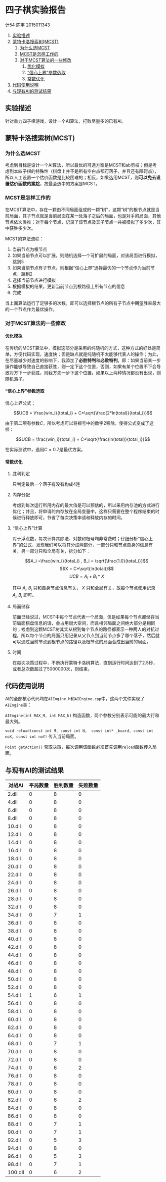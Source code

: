 # 四子棋实验报告

计54 陈宇 2015011343

1. <a href="#des">实验描述</a>
2. <a href="#mcst">蒙特卡洛搜索树(MCST)</a>
    1. <a href="#why">为什么选MCST</a>
    2. <a href="#how-work">MCST是怎样工作的</a>
    3. <a href="#changes">对于MCST算法的一些修改</a>
        1. <a href="#sim">优化模拟</a>
        2. <a href="#ucb">“信心上界”参数选取</a>
        3. <a href="#faster">常数优化</a>
3. <a href="#code">代码使用说明</a>
4. <a href="#rst">与现有AI的测试结果</a>

## <div id="des" />实验描述

针对重力四子棋游戏，设计一个AI算法，打败尽量多的已有AI。

## <div id="mcst" />蒙特卡洛搜索树(MCST)

### <div id="why" />为什么选MCST

考虑到目标是设计一个AI算法，所以最优的可选方案是MCST和ab剪枝；但是考虑到本四子棋的特殊性（棋盘上并不是所有空白点都可落子，并且还有障碍点），所以人工设置一个估价函数是比较困难的；相反，如果选用MCST，则**可以免去设置估价函数的尴尬**，故最会选中的方案是MCST。

### <div id="how-work" />MCST是怎样工作的

在MCST算法中，存在一颗由不同局面组成的一颗“树”，这颗“树”的根节点就是当前局面，其子节点就是当前局面在某一处落子之后的局面，也是对手的局面，其他节点依次类推；对于每个节点，记录了该节点及其子节点一共被模拟了多少次，其中获胜多少次。

MCST的算法流程：

1. 当前节点为根节点
2. 如果当前节点可以扩展，则随机选择一个可扩展的局面，对该局面进行模拟，跳到5
3. 如果当前节点有子节点，则根据“信心上界”选择最优的一个节点作为当前节点，跳到2
4. 选择当前节点进行模拟
5. 根据模拟的结果，更新当前节点到根路径上所有节点的信息
6. 完成

当上面算法运行了足够多的次数，即可以选择根节点的所有子节点中期望胜率最大的一个节点作为最优操作。

### <div id="changes" />对于MCST算法的一些修改

#### <div id="sim" />优化模拟

在传统的MCST算法中，模拟这部分是采用的纯随机的方式，这种方式的好处是简单，方便代码实现，速度快；但是缺点就是纯随机不太能够代表人的操作；为此，在尽量减少对速度的影响下，我添加了**必胜特判**和**必败特判**，即：如果当前某一步操作能够导致自己直接获胜，则一定下这个位置，否则，如果有某个位置不下会导致对方下一步获胜，则我方先一步下这个位置，如果以上两种情况都没有出现，则随机落子。

#### <div id="ucb" />“信心上界”参数选取

信心上界公式：

$$UCB = \frac{win_i}{total_i} + C*\sqrt{\frac{2*ln(total)}{total_i}}$$

由于第二项有参数$C$，所以考虑可以将根号中的数字$2$移除，使得公式变成了这样：

$$UCB = \frac{win_i}{total_i} + C*\sqrt{\frac{ln(total)}{total_i}}$$

在实际测试中，选用$C=0.7$是最优方案。

#### <div id="faster" />常数优化

1. 胜利判定

    只判定最后一个落子有没有构成4连

2. 内存分配

    考虑到每次运行所用内存的最大值是可以预估的，所以采用内存池的方式进行优化；并且，将申请的内存放在全局变量中，这样只需要在整个程序结束的时候进行释放即可，节省了每次决策申请和释放内存的时间。

3. “信心上界”计算

    对于浮点数，每次计算其除法、对数和根号均非常费时；仔细分析“信心上界”的公式，发现我们可以将其分成两部分，一部分只和节点自身的信息有关，另一部分只和全局有关，拆分如下：

    $$A_i =\frac{win_i}{total_i} , B_i = \sqrt{\frac{1.0}{total_i}}$$
    $$X = C*\sqrt{ln(total)}$$
    $$UCB = A_i + B_i * X$$
    
    其中 $A_i,B_i$ 只和自身节点信息有关， $X$ 只和全局有关，故每个节点使用记录 $A_i,B_i$ 即可。

4. 局面储存

    前面已经说过，MCST中每个节点代表一个局面，但是如果每个节点都储存当前局面棋盘信息的话，会占用很大空间，而且相邻局面之间绝大部分是相同的；考虑到这颗MCST树其实从根到每个节点的路径都表示一种两人的对抗过程，所以每个节点的局面只用记录从父节点到当前节点多了哪个落子，然后就可以通过当前节点到根节点的路径以及根节点的局面合成出当前的局面。

5. 时间

    在每次决策过程中，不断执行蒙特卡洛树算法，直到运行时间达到了$2.5$秒，或者总次数超过了$5000000$次，则结束。

## <div id="code" />代码使用说明

AI的全部核心代码均在`AIEngine.h`和`AIEngine.cpp`中，这两个文件实现了`AIEngine`类：

`AIEngine(int MAX_M, int MAX_N)` 构造函数，两个参数分别表示可能的最大行和最大列。

`void reload(const int M, const int N,  const int* _board, const int noX, const int noY)` 传入当前局面。

`Point getAction()` 获取决策，每次调用该函数必须首先调用`reload`函数传入局面。

## <div id="rst" />与现有AI的测试结果

<table><thead><tr><th>对战AI</th><th>平局数量</th><th>胜利数量</th><th>失败数量</th></tr></thead><tbody><tr><td>2.dll</td><td>0</td><td>8</td><td>0</td></tr><tr><td>4.dll</td><td>0</td><td>8</td><td>0</td></tr><tr><td>6.dll</td><td>0</td><td>8</td><td>0</td></tr><tr><td>8.dll</td><td>0</td><td>8</td><td>0</td></tr><tr><td>10.dll</td><td>0</td><td>8</td><td>0</td></tr><tr><td>12.dll</td><td>0</td><td>8</td><td>0</td></tr><tr><td>14.dll</td><td>0</td><td>8</td><td>0</td></tr><tr><td>16.dll</td><td>0</td><td>8</td><td>0</td></tr><tr><td>18.dll</td><td>0</td><td>8</td><td>0</td></tr><tr><td>20.dll</td><td>0</td><td>8</td><td>0</td></tr><tr><td>22.dll</td><td>0</td><td>8</td><td>0</td></tr><tr><td>24.dll</td><td>0</td><td>8</td><td>0</td></tr><tr><td>26.dll</td><td>0</td><td>8</td><td>0</td></tr><tr><td>28.dll</td><td>0</td><td>8</td><td>0</td></tr><tr><td>32.dll</td><td>0</td><td>8</td><td>0</td></tr><tr><td>34.dll</td><td>0</td><td>7</td><td>1</td></tr><tr><td>36.dll</td><td>0</td><td>8</td><td>0</td></tr><tr><td>38.dll</td><td>0</td><td>8</td><td>0</td></tr><tr><td>40.dll</td><td>0</td><td>8</td><td>0</td></tr><tr><td>42.dll</td><td>0</td><td>8</td><td>0</td></tr><tr><td>44.dll</td><td>0</td><td>8</td><td>0</td></tr><tr><td>46.dll</td><td>0</td><td>8</td><td>0</td></tr><tr><td>48.dll</td><td>0</td><td>8</td><td>0</td></tr><tr><td>50.dll</td><td>0</td><td>8</td><td>0</td></tr><tr><td>52.dll</td><td>0</td><td>8</td><td>0</td></tr><tr><td>54.dll</td><td>1</td><td>6</td><td>1</td></tr><tr><td>56.dll</td><td>0</td><td>8</td><td>0</td></tr><tr><td>58.dll</td><td>0</td><td>8</td><td>0</td></tr><tr><td>60.dll</td><td>0</td><td>8</td><td>0</td></tr><tr><td>62.dll</td><td>0</td><td>8</td><td>0</td></tr><tr><td>64.dll</td><td>0</td><td>8</td><td>0</td></tr><tr><td>68.dll</td><td>0</td><td>7</td><td>1</td></tr><tr><td>70.dll</td><td>0</td><td>8</td><td>0</td></tr><tr><td>72.dll</td><td>0</td><td>8</td><td>0</td></tr><tr><td>74.dll</td><td>0</td><td>6</td><td>2</td></tr><tr><td>76.dll</td><td>0</td><td>8</td><td>0</td></tr><tr><td>78.dll</td><td>0</td><td>8</td><td>0</td></tr><tr><td>80.dll</td><td>0</td><td>8</td><td>0</td></tr><tr><td>82.dll</td><td>0</td><td>6</td><td>2</td></tr><tr><td>84.dll</td><td>0</td><td>8</td><td>0</td></tr><tr><td>86.dll</td><td>0</td><td>8</td><td>0</td></tr><tr><td>88.dll</td><td>0</td><td>7</td><td>1</td></tr><tr><td>90.dll</td><td>0</td><td>7</td><td>1</td></tr><tr><td>92.dll</td><td>0</td><td>5</td><td>3</td></tr><tr><td>94.dll</td><td>0</td><td>8</td><td>0</td></tr><tr><td>96.dll</td><td>0</td><td>5</td><td>3</td></tr><tr><td>98.dll</td><td>0</td><td>7</td><td>1</td></tr><tr><td>100.dll</td><td>0</td><td>6</td><td>2</td></tr></tbody></table>